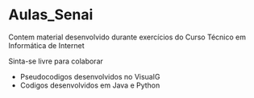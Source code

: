 # Aulas_Senai
Contem material desenvolvido durante exercícios do Curso Técnico em Informática de Internet

Sinta-se livre para colaborar

 - Pseudocodigos  desenvolvidos no VisualG 
 - Codigos desenvolvidos em Java e Python
